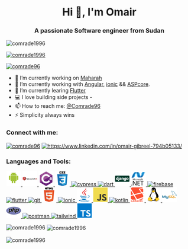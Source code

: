 
<!--
**comrade1996/comrade1996** is a ✨ _special_ ✨ repository because its `README.md` (this file) appears on your GitHub profile.

Here are some ideas to get you started:

- 🔭 I’m currently working on ...
- 🌱 I’m currently learning ...
- 👯 I’m looking to collaborate on ...
- 🤔 I’m looking for help with ...
- 💬 Ask me about ...
- 📫 How to reach me: ...
- 😄 Pronouns: ...
- ⚡ Fun fact: ...
-->

<!--
### Hi there I'm Omair  👋

- 🔭 I’m currently working on [Maharah](#)
- 🌱 I’m currently working with [Angular](https://www.angular.io/), [ionic](https://ionicframework.com/) && [ASPcore](https://docs.microsoft.com/en-us/aspnet/core/).
- 🌱 I’m currently learing  [Flutter](https://flutter.dev/)
- 💻 I love building side projects -
- 📫 How to reach me: [@Comrade96](https://twitter.com/Comrade96)
- ⚡ Simplicity always wins

<img src="https://github-readme-stats.vercel.app/api?username=comrade1996&&show_icons=true&title_color=ffffff&icon_color=4c51bf&text_color=daf7dc&bg_color=1a202c">
-->

<h1 align="center">Hi 👋, I'm Omair</h1>
<h3 align="center">A passionate Software engineer from Sudan</h3>

<p align="left"> <img src="https://komarev.com/ghpvc/?username=comrade1996&label=Profile%20views&color=0e75b6&style=flat" alt="comrade1996" /> </p>

<p align="left"> <a href="https://github.com/ryo-ma/github-profile-trophy"><img src="https://github-profile-trophy.vercel.app/?username=comrade1996" alt="comrade1996" /></a> </p>

<p align="left"> <a href="https://twitter.com/comrade96" target="blank"><img src="https://img.shields.io/twitter/follow/comrade96?logo=twitter&style=for-the-badge" alt="comrade96" /></a> </p>

- 🔭 I’m currently working on [Maharah](#)
- 🌱 I’m currently working with [Angular](https://www.angular.io/), [ionic](https://ionicframework.com/) && [ASPcore](https://docs.microsoft.com/en-us/aspnet/core/).
- 🌱 I’m currently learing  [Flutter](https://flutter.dev/)
- 💻 I love building side projects -
- 📫 How to reach me: [@Comrade96](https://twitter.com/Comrade96)
- ⚡ Simplicity always wins

<h3 align="left">Connect with me:</h3>
<p align="left">
<a href="https://twitter.com/comrade96" target="blank"><img align="center" src="https://cdn.jsdelivr.net/npm/simple-icons@3.0.1/icons/twitter.svg" alt="comrade96" height="30" width="40" /></a>
<a href="https://linkedin.com/in/https://www.linkedin.com/in/omair-gibreel-794b05133/" target="blank"><img align="center" src="https://cdn.jsdelivr.net/npm/simple-icons@3.0.1/icons/linkedin.svg" alt="https://www.linkedin.com/in/omair-gibreel-794b05133/" height="30" width="40" /></a>
</p>

<h3 align="left">Languages and Tools:</h3>
<p align="left"> <a href="https://developer.android.com" target="_blank"> <img src="https://raw.githubusercontent.com/devicons/devicon/master/icons/android/android-original-wordmark.svg" alt="android" width="40" height="40"/> </a> <a href="https://angular.io" target="_blank"> <img src="https://raw.githubusercontent.com/devicons/devicon/master/icons/angularjs/angularjs-original-wordmark.svg" alt="angularjs" width="40" height="40"/> </a> <a href="https://www.w3schools.com/cs/" target="_blank"> <img src="https://raw.githubusercontent.com/devicons/devicon/master/icons/csharp/csharp-original.svg" alt="csharp" width="40" height="40"/> </a> <a href="https://www.w3schools.com/css/" target="_blank"> <img src="https://raw.githubusercontent.com/devicons/devicon/master/icons/css3/css3-original-wordmark.svg" alt="css3" width="40" height="40"/> </a> <a href="https://www.cypress.io" target="_blank"> <img src="https://raw.githubusercontent.com/simple-icons/simple-icons/6e46ec1fc23b60c8fd0d2f2ff46db82e16dbd75f/icons/cypress.svg" alt="cypress" width="40" height="40"/> </a> <a href="https://dart.dev" target="_blank"> <img src="https://www.vectorlogo.zone/logos/dartlang/dartlang-icon.svg" alt="dart" width="40" height="40"/> </a> <a href="https://www.djangoproject.com/" target="_blank"> <img src="https://raw.githubusercontent.com/devicons/devicon/master/icons/django/django-original.svg" alt="django" width="40" height="40"/> </a> <a href="https://dotnet.microsoft.com/" target="_blank"> <img src="https://raw.githubusercontent.com/devicons/devicon/master/icons/dot-net/dot-net-original-wordmark.svg" alt="dotnet" width="40" height="40"/> </a> <a href="https://firebase.google.com/" target="_blank"> <img src="https://www.vectorlogo.zone/logos/firebase/firebase-icon.svg" alt="firebase" width="40" height="40"/> </a> <a href="https://flutter.dev" target="_blank"> <img src="https://www.vectorlogo.zone/logos/flutterio/flutterio-icon.svg" alt="flutter" width="40" height="40"/> </a> <a href="https://git-scm.com/" target="_blank"> <img src="https://www.vectorlogo.zone/logos/git-scm/git-scm-icon.svg" alt="git" width="40" height="40"/> </a> <a href="https://www.w3.org/html/" target="_blank"> <img src="https://raw.githubusercontent.com/devicons/devicon/master/icons/html5/html5-original-wordmark.svg" alt="html5" width="40" height="40"/> </a> <a href="https://ionicframework.com" target="_blank"> <img src="https://upload.wikimedia.org/wikipedia/commons/d/d1/Ionic_Logo.svg" alt="ionic" width="40" height="40"/> </a> <a href="https://www.java.com" target="_blank"> <img src="https://raw.githubusercontent.com/devicons/devicon/master/icons/java/java-original.svg" alt="java" width="40" height="40"/> </a> <a href="https://developer.mozilla.org/en-US/docs/Web/JavaScript" target="_blank"> <img src="https://raw.githubusercontent.com/devicons/devicon/master/icons/javascript/javascript-original.svg" alt="javascript" width="40" height="40"/> </a> <a href="https://kotlinlang.org" target="_blank"> <img src="https://www.vectorlogo.zone/logos/kotlinlang/kotlinlang-icon.svg" alt="kotlin" width="40" height="40"/> </a> <a href="https://laravel.com/" target="_blank"> <img src="https://raw.githubusercontent.com/devicons/devicon/master/icons/laravel/laravel-plain-wordmark.svg" alt="laravel" width="40" height="40"/> </a> <a href="https://www.linux.org/" target="_blank"> <img src="https://raw.githubusercontent.com/devicons/devicon/master/icons/linux/linux-original.svg" alt="linux" width="40" height="40"/> </a> <a href="https://www.mysql.com/" target="_blank"> <img src="https://raw.githubusercontent.com/devicons/devicon/master/icons/mysql/mysql-original-wordmark.svg" alt="mysql" width="40" height="40"/> </a> <a href="https://www.php.net" target="_blank"> <img src="https://raw.githubusercontent.com/devicons/devicon/master/icons/php/php-original.svg" alt="php" width="40" height="40"/> </a> <a href="https://postman.com" target="_blank"> <img src="https://www.vectorlogo.zone/logos/getpostman/getpostman-icon.svg" alt="postman" width="40" height="40"/> </a> <a href="https://tailwindcss.com/" target="_blank"> <img src="https://www.vectorlogo.zone/logos/tailwindcss/tailwindcss-icon.svg" alt="tailwind" width="40" height="40"/> </a> <a href="https://www.typescriptlang.org/" target="_blank"> <img src="https://raw.githubusercontent.com/devicons/devicon/master/icons/typescript/typescript-original.svg" alt="typescript" width="40" height="40"/> </a> </p>

<p><img align="left" src="https://github-readme-stats.vercel.app/api/top-langs?username=comrade1996&show_icons=true&locale=en&layout=compact" alt="comrade1996" /></p>

<p>&nbsp;<img align="center" src="https://github-readme-stats.vercel.app/api?username=comrade1996&show_icons=true&locale=en" alt="comrade1996" /></p>

<p><img align="center" src="https://github-readme-streak-stats.herokuapp.com/?user=comrade1996&" alt="comrade1996" /></p>
